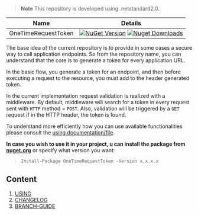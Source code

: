 > **Note** This repository is developed using .netstandard2.0.

| Name     | Details |
|----------|----------|
| OneTimeRequestToken | [![NuGet Version](https://img.shields.io/nuget/v/OneTimeRequestToken.svg?style=flat&logo=nuget)](https://www.nuget.org/packages/OneTimeRequestToken/) [![Nuget Downloads](https://img.shields.io/nuget/dt/OneTimeRequestToken.svg?style=flat&logo=nuget)](https://www.nuget.org/packages/OneTimeRequestToken)|

The base idea of the current repository is to provide in some cases a secure way to call application endpoints. So from the repository name, you can understand that the core is to generate a token for every application URL.

In the basic flow, you generate a token for an endpoint, and then before executing a request to the resource, you must add to the header generated token.

In the current implementation request validation is realized with a middleware. By default, middleware will search for a token in every request sent with `HTTP` method = `POST`.
Also, validation will be triggered by a `GET` request if in the HTTP header, the token is found.

To understand more efficiently how you can use available functionalities please consult the [using documentation/file](docs/usage.md).

**In case you wish to use it in your project, u can install the package from <a href="https://www.nuget.org/packages/OneTimeRequestToken" target="_blank">nuget.org</a>** or specify what version you want:

> `Install-Package OneTimeRequestToken -Version x.x.x.x`

## Content
1. [USING](docs/usage.md)
1. [CHANGELOG](docs/CHANGELOG.md)
1. [BRANCH-GUIDE](docs/branch-guide.md)